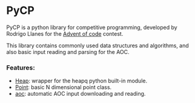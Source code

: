 # PyCP

PyCP is a python library for competitive programming, 
developed by Rodrigo Llanes for the [Advent of code](https://adventofcode.com) contest.

This library contains commonly used data structures and algorithms, and also basic input reading and parsing for 
the AOC.

### Features:
- [Heap](pycp/structures/heap.py): wrapper for the heapq python built-in module.
- [Point](pycp/structures/point.py): basic N dimensional point class.
- [aoc](pycp/aoc.py): automatic AOC input downloading and reading.
